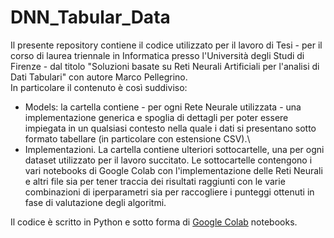 # DNN_Tabular_Data

Il presente repository contiene il codice utilizzato per il lavoro di Tesi - per il corso di laurea triennale in Informatica presso l'Università degli Studi di Firenze - dal titolo "Soluzioni basate su Reti Neurali Artificiali per l'analisi di Dati Tabulari" con autore Marco Pellegrino.\
In particolare il contenuto è così suddiviso:
  * Models: la cartella contiene - per ogni Rete Neurale utilizzata - una implementazione generica e spoglia di dettagli per poter essere impiegata in un qualsiasi contesto nella quale i dati si presentano sotto formato tabellare (in particolare con estensione CSV).\
  * Implementazioni. La cartella contiene ulteriori sottocartelle, una per ogni dataset utilizzato per il lavoro succitato. Le sottocartelle contengono i vari notebooks di Google Colab con l'implementazione delle Reti Neurali e altri file sia per tener traccia dei risultati raggiunti con le varie combinazioni di iperparametri sia per raccogliere i punteggi ottenuti in fase di valutazione degli algoritmi.

Il codice è scritto in Python e sotto forma di [Google Colab](https://colab.research.google.com/notebooks/intro.ipynb?utm_source=scs-index#scrollTo=gJr_9dXGpJ05) notebooks.

